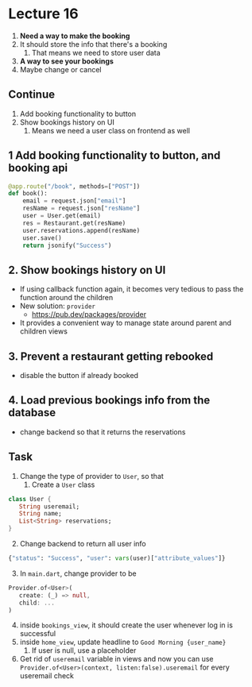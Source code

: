# Lecture 16

1. **Need a way to make the booking**
2. It should store the info that there's a booking
   1. That means we need to store user data
3. **A way to see your bookings**
4. Maybe change or cancel

## Continue
1. Add booking functionality to button
2. Show bookings history on UI
   1. Means we need a user class on frontend as well

## 1 Add booking functionality to button, and booking api
```python
@app.route("/book", methods=["POST"])
def book():
    email = request.json["email"]
    resName = request.json["resName"]
    user = User.get(email)
    res = Restaurant.get(resName)
    user.reservations.append(resName)
    user.save()
    return jsonify("Success")
```

## 2. Show bookings history on UI
- If using callback function again, it becomes very tedious to pass the function around the children
- New solution: `provider`
  - https://pub.dev/packages/provider
- It provides a convenient way to manage state around parent and children views

## 3. Prevent a restaurant getting rebooked
- disable the button if already booked

## 4. Load previous bookings info from the database
- change backend so that it returns the reservations


## Task
1. Change the type of provider to `User`, so that
   1. Create a `User` class
```dart
class User {
   String useremail;
   String name;
   List<String> reservations;
}
```
   2. Change backend to return all user info
```python
{"status": "Success", "user": vars(user)["attribute_values"]}
```
   3. In `main.dart`, change provider to be 
```dart
Provider.of<User>(
   create: (_) => null,
   child: ...
)
```
   4. inside `bookings_view`, it should create the user whenever log in is successful
   5. inside `home_view`, update headline to `Good Morning {user_name}`
      1. If user is null, use a placeholder
   6. Get rid of `useremail` variable in views and now you can use `Provider.of<User>(context, listen:false).useremail` for every useremail check